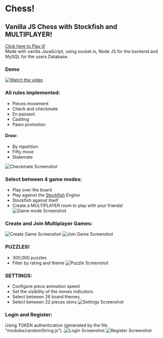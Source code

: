 # Chess!

## Vanilla JS Chess with Stockfish and MULTIPLAYER!

[Click here to Play it!](https://vorak-chess.herokuapp.com/)
<br>
Made with vanilla JavaScript, using socket.io, Node JS for the backend and MySQL for the users Database.
<br>

### Demo

[![Watch the video](screenshots/video.png)](https://youtu.be/3foDjZ4LCQM)

### All rules implemented:

-   Pieces movement
-   Check and checkmate
-   En passant
-   Castling
-   Pawn promotion

#### Draw:

-   By repetition
-   Fifty move
-   Stalemate

![Checkmate Screenshot](/screenshots/checkmate.png)

### Select between 4 game modes:

-   Play over the board
-   Play against the [Stockfish](https://github.com/nmrugg/stockfish.js/) Engine
-   Stockfish against itself
-   Create a MULTIPLAYER room to play with your friends!
    ![Game mode Screenshot](/screenshots/gamemode.png)

### Create and Join Multiplayer Games:

![Create Game Screenshot](/screenshots/creategame.png)
![Join Game Screenshot](/screenshots/joingame.png)

### PUZZLES!

-   300,000 puzzles
-   Filter by rating and theme
    ![Puzzle Screenshot](/screenshots/puzzle.png)

### SETTINGS:

-   Configure piece animation speed
-   Set the visibility of the moves indicators
-   Select between 26 board themes
-   Select between 22 pieces skins
    ![Settings Screenshot](/screenshots/preferences.png)

### Login and Register:

Using TOKEN authentication (generated by the file "modules/randomString.js").
![Login Screenshot](/screenshots/signin.png)
![Register Screenshot](/screenshots/register.png)

